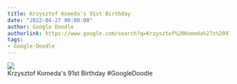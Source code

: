 ```yaml
---
title: Krzysztof Komeda's 91st Birthday
date: "2022-04-27 00:00:00"
author: Google Doodle
authorlink: https://www.google.com/search?q=Krzysztof%20Komeda%27s%2091st%20Birthday
tags:
- Google-Doodle
---
```

<img src="https://www.google.com/logos/doodles/2022/krzysztof-komedas-92nd-birthday-6753651837109396-l.png" referrerpolicy="no-referrer"><br>Krzysztof Komeda's 91st Birthday #GoogleDoodle